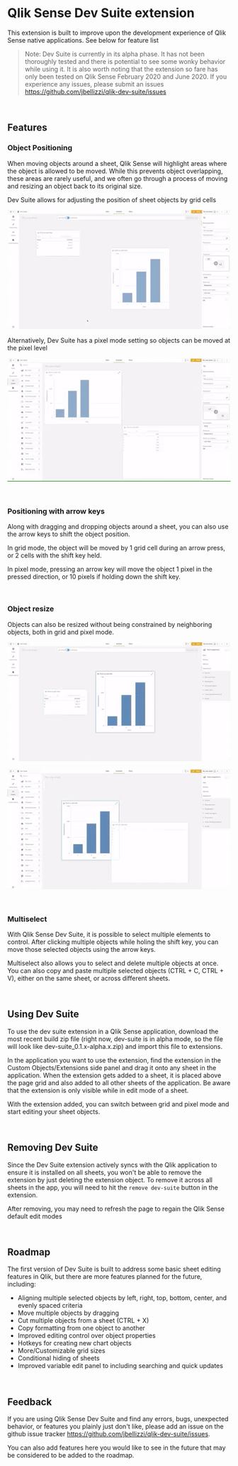 # Qlik Sense Dev Suite extension

This extension is built to improve upon the development experience of Qlik Sense native applications. See below for feature list

> Note: Dev Suite is currently in its alpha phase. It has not been thoroughly tested and there is potential to see some wonky behavior while using it. It is also worth noting that the extension so fare has only been tested on Qlik Sense February 2020 and June 2020. If you experience any issues, please submit an issues https://github.com/jbellizzi/qlik-dev-suite/issues

<br/>

## Features

### Object Positioning

When moving objects around a sheet, Qlik Sense will highlight areas where the object is allowed to be moved. While this prevents object overlapping, these areas are rarely useful, and we often go through a process of moving and resizing an object back to its original size.

Dev Suite allows for adjusting the position of sheet objects by grid cells

<p align="center">
  <img src="https://github.com/jbellizzi/qlik-dev-suite/blob/master/wiki/grid-positioning.gif" alt="object grid positioning">
</p>

Alternatively, Dev Suite has a pixel mode setting so objects can be moved at the pixel level

<p align="center">
  <img src="https://github.com/jbellizzi/qlik-dev-suite/blob/master/wiki/pixel-positioning.gif" alt="object pixel positioning">
</p>

<br/>

### Positioning with arrow keys

Along with dragging and dropping objects around a sheet, you can also use the arrow keys to shift the object position.

In grid mode, the object will be moved by 1 grid cell during an arrow press, or 2 cells with the shift key held.

In pixel mode, pressing an arrow key will move the object 1 pixel in the pressed direction, or 10 pixels if holding down the shift key.

<br/>

### Object resize

Objects can also be resized without being constrained by neighboring objects, both in grid and pixel mode.

<p align="center">
  <img src="https://github.com/jbellizzi/qlik-dev-suite/blob/master/wiki/grid-resize.gif" alt="object grid resize">
</p>

<p align="center">
  <img src="https://github.com/jbellizzi/qlik-dev-suite/blob/master/wiki/pixel-resize.gif" alt="object pixel resize">
</p>

<br/>

### Multiselect

With Qlik Sense Dev Suite, it is possible to select multiple elements to control. After clicking multiple objects while holing the shift key, you can move those selected objects using the arrow keys.

Multiselect also allows you to select and delete multiple objects at once. You can also copy and paste multiple selected objects (CTRL + C, CTRL + V), either on the same sheet, or across different sheets.

<br/>

## Using Dev Suite

To use the dev suite extension in a Qlik Sense application, download the most recent build zip file (right now, dev-suite is in alpha mode, so the file will look like dev-suite_0.1.x-alpha.x.zip) and import this file to extensions.

In the application you want to use the extension, find the extension in the Custom Objects/Extensions side panel and drag it onto any sheet in the application. When the extension gets added to a sheet, it is placed above the page grid and also added to all other sheets of the application. Be aware that the extension is only visible while in edit mode of a sheet.

With the extension added, you can switch between grid and pixel mode and start editing your sheet objects.

<br/>

## Removing Dev Suite

Since the Dev Suite extension actively syncs with the Qlik application to ensure it is installed on all sheets, you won't be able to remove the extension by just deleting the extension object. To remove it across all sheets in the app, you will need to hit the `remove dev-suite` button in the extension.

After removing, you may need to refresh the page to regain the Qlik Sense default edit modes

<br/>

## Roadmap

The first version of Dev Suite is built to address some basic sheet editing features in Qlik, but there are more features planned for the future, including:

- Aligning multiple selected objects by left, right, top, bottom, center, and evenly spaced criteria
- Move multiple objects by dragging
- Cut multiple objects from a sheet (CTRL + X)
- Copy formatting from one object to another
- Improved editing control over object properties
- Hotkeys for creating new chart objects
- More/Customizable grid sizes
- Conditional hiding of sheets
- Improved variable edit panel to including searching and quick updates

<br/>

## Feedback

If you are using Qlik Sense Dev Suite and find any errors, bugs, unexpected behavior, or features you plainly just don't like, please add an issue on the github issue tracker https://github.com/jbellizzi/qlik-dev-suite/issues.

You can also add features here you would like to see in the future that may be considered to be added to the roadmap.
